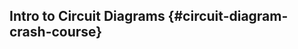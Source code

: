 ## Intro to Circuit Diagrams {#circuit-diagram-crash-course}

```{r child='../../shared/intro/circuit-diagram-intro.md'}
```

<!--

////
// Listing of components used in this Kit,
// should look something like this: https://learn.sparkfun.com/tutorials/how-to-read-a-schematic/schematic-symbols-part-1

// each component should have a section that shows:
//	* the name of the component
//	* the symbol
//	* a brief description that includes:
//		* how many terminals it has
//		* if there are any values associated with the diagram, explain what it means
//		* a photo of the real component
-->

```{r child = '../../shared/circuit-components/led.md'}
```

```{r child = '../../shared/circuit-components/resistor.md'}
```

```{r child = '../../shared/circuit-components/capacitor.md'}
```

```{r child = '../../shared/circuit-components/power-supply.md'}
```

```{r child = '../../shared/circuit-components/ground.md'}
```

```{r child = '../../shared/circuit-components/spst.md'}
```

```{r child = '../../shared/circuit-components/spdt.md'}
```

```{r child = '../../shared/circuit-components/trimpot.md'}
```

```{r child = '../../shared/circuit-components/photoresistor.md'}
```

```{r child = '../../shared/circuit-components/buzzer.md'}
```

```{r child = '../../shared/circuit-components/servo.md'}
```

```{r child = '../../shared/circuit-components/integrated-circuit.md'}
```

```{r child = '../../shared/circuit-components/omega-pin.md'}
```

```{r child = '../../shared/circuit-components/device-pin.md'}
```


<!-- // NOTE FROM LAZAR: only include symbols for components included in this kit, can use separate files for each component,
// see `Omega2/Kit-Guides/shared/circuit-components/resistor.md` for an example
// lets put all of the components in that directory, `Omega2/Kit-Guides/shared/circuit-components/`
-->
